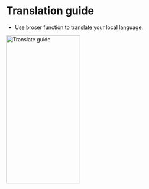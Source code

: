 # Translation guide
- Use broser function to translate your local language.

<img src="assets/translate_using_browser.jpg" alt="Translate guide" style="height: 400px; width:200px;"/>
